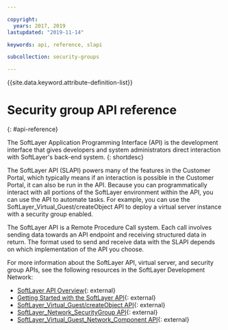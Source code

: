 ```yaml
---

copyright:
  years: 2017, 2019
lastupdated: "2019-11-14"

keywords: api, reference, slapi

subcollection: security-groups

---
```


{{site.data.keyword.attribute-definition-list}}

# Security group API reference
{: #api-reference}

The SoftLayer Application Programming Interface (API) is the development interface that gives developers and system administrators direct
interaction with SoftLayer's back-end system.
{: shortdesc}

The SoftLayer API (SLAPI) powers many of the features in the Customer Portal, which
typically means if an interaction is possible in the Customer Portal, it can also be run in the API. Because you can programmatically interact
with all portions of the SoftLayer environment within the API, you can use the API to automate tasks. For example, you can use the
SoftLayer_Virtual_Guest/createObject API to deploy a virtual server instance with a security group enabled.

The SoftLayer API is a Remote Procedure Call system. Each call involves sending data towards an API endpoint and receiving structured data
in return. The format used to send and receive data with the SLAPI depends on which implementation of the API you choose.

For more information about the SoftLayer API, virtual server, and security group APIs, see the following resources in the SoftLayer
Development Network:
* [SoftLayer API Overview](https://sldn.softlayer.com/reference/softlayerapi/){: external}
* [Getting Started with the SoftLayer API](http://sldn.softlayer.com/article/getting-started){: external}
* [SoftLayer_Virtual_Guest/createObject API](http://sldn.softlayer.com/reference/services/SoftLayer_Virtual_Guest/createObject){: external}
* [SoftLayer_Network_SecurityGroup API](https://sldn.softlayer.com/reference/services/SoftLayer_Network_SecurityGroup){: external}
* [SoftLayer_Virtual_Guest_Network_Component API](http://sldn.softlayer.com/reference/services/SoftLayer_Virtual_Guest_Network_Component){: external}
